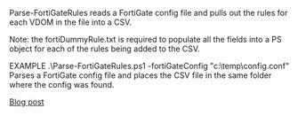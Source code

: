 Parse-FortiGateRules reads a FortiGate config file and pulls out the rules for each VDOM in the file into a CSV. 

Note: the fortiDummyRule.txt is required to populate all the fields into a PS object for each of the rules being added to the CSV. 

EXAMPLE 
.\Parse-FortiGateRules.ps1 -fortiGateConfig "c:\temp\config.conf" 
Parses a FortiGate config file and places the CSV file in the same folder where the config was found. 

[Blog post](https://www.drewhjelm.com/2018/02/14/parse-fortigate-configs.html)